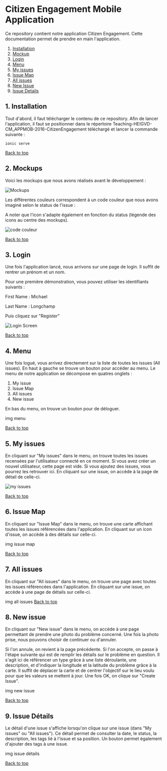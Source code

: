 # Citizen Engagement Mobile Application

<a name="top"></a>

Ce repository contient notre application Citizen Engagement.
Cette documentation permet de prendre en main l'application.

1. [Installation](#installation)
2. [Mockup](#mockup)
2. [Login](#login)
3. [Menu](#menu)
4. [My issues](#myIssues)
5. [Issue Map](#issueMap)
6. [All issues](#allIssues)
7. [New Issue](#newIssue)
8. [Issue Details](#issueDetails)





<a name="installation"></a>
## 1. Installation

Tout d'abord, il faut télécharger le contenu de ce repository. Afin de lancer l'application, il faut se positionner dans le répertoire Teaching-HEIGVD-CM_APPMOB-2016-CitizenEngagement téléchargé et lancer la commande suivante :

    ionic serve

[Back to top](#top)

<a name="mockup"></a>
## 2. Mockups
Voici les mockups que nous avons réalisés avant le développement :

![Mockups](README.img/mockup.png)


Les différentes couleurs correspondent à un code couleur que nous avons imaginé selon le status de l'issue :

A noter que l'icon s'adapte également en fonction du status (légende des icons au centre des mockups).

![code couleur](README.img/codeCouleur.JPG)

[Back to top](#top)

<a name="login"></a>
## 3. Login
Une fois l'application lancé, nous arrivons sur une page de login. Il suffit de rentrer un prénom et un nom.

Pour une première démonstration, vous pouvez utiliser les identifiants suivants :

First Name : Michael

Last Name : Longchamp

Puis cliquez sur "Register"


![Login Screen](README.img/mobileAppLoginScreen.JPG)

[Back to top](#top)

<a name="menu"></a>
## 4. Menu
Une fois logué, vous arrivez directement sur la liste de toutes les issues (All issues).
En haut à gauche se trouve un bouton pour accéder au menu.
Le menu de notre application se décompose en quatres onglets :


1. My issue
2. Issue Map
3. All issues
4. New issue

En bas du menu, on trouve un bouton pour de déloguer.

img menu

[Back to top](#top)



<a name="myIssues"></a>
## 5. My issues
En cliquant sur "My issues" dans le menu, on trouve toutes les issues recensées par l'utilisateur connecté en ce moment. Si vous avez créer un nouvel utilisateur, cette page est vide. Si vous ajoutez des issues, vous pourrez les retrouver ici. En cliquant sur une issue, on accède à la page de détail de celle-ci.


![my issues](README.img/myIssues.JPG)

[Back to top](#top)


<a name="issueMap"></a>
## 6. Issue Map
En cliquant sur "Issue Map" dans le menu, on trouve une carte affichant toutes les issues référencées dans l'application. En cliquant sur un icon d'issue, on accède à des détails sur celle-ci.

img issue map

[Back to top](#top)

<a name="allIssues"></a>
## 7. All issues
En cliquant sur "All issues" dans le menu, on trouve une page avec toutes les issues référencées dans l'application. En cliquant sur une issue, on accède à une page de détails sur celle-ci.

img all issues
[Back to top](#top)


<a name="newIssue"></a>
## 8. New issue
En cliquant sur "New issue" dans le menu, on accède à une page permettant de prendre une photo du problème concerné. Une fois la photo prise, nous pouvons choisir de continuer ou d'annuler.

Si l'on annule, on revient à la page précédente.
Si l'on accepte, on passe à l'étape suivante qui est de remplir les détails sur le problème en question. Il s'agit ici de référencer un type grâce à une liste déroulante, une description, et d'indiquer la longitude et la latitude du problème grâce à la carte. Il suffit de déplacer la carte et de centrer l'objectif sur le lieu voulu pour que les valeurs se mettent à jour. Une fois OK, on clique sur "Create Issue".

img new issue

[Back to top](#top)



<a name="issueDetails"></a>
## 9. Issue Détails
Le détail d'une issue s'affiche lorsqu'on clique sur une issue (dans "My issues" ou "All issues"). Ce détail permet de consulter la date, le status, la description, les tags lié à l'issue et sa position. Un bouton permet également d'ajouter des tags à une issue.



img issue détails

[Back to top](#top)
